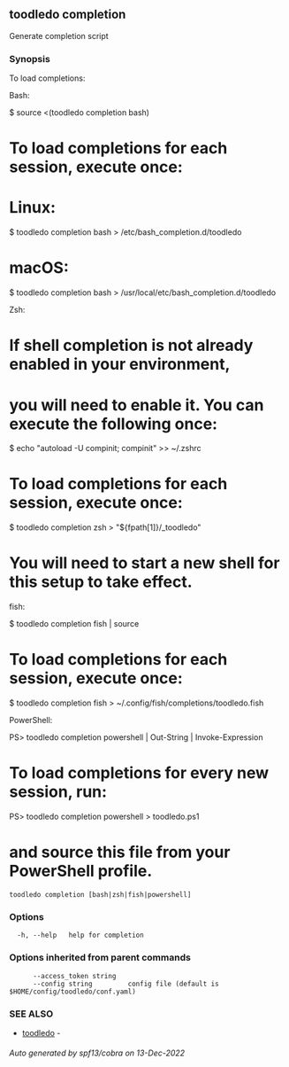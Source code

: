 ## toodledo completion

Generate completion script

### Synopsis

To load completions:

Bash:

  $ source <(toodledo completion bash)

  # To load completions for each session, execute once:
  # Linux:
  $ toodledo completion bash > /etc/bash_completion.d/toodledo
  # macOS:
  $ toodledo completion bash > /usr/local/etc/bash_completion.d/toodledo

Zsh:

  # If shell completion is not already enabled in your environment,
  # you will need to enable it.  You can execute the following once:

  $ echo "autoload -U compinit; compinit" >> ~/.zshrc

  # To load completions for each session, execute once:
  $ toodledo completion zsh > "${fpath[1]}/_toodledo"

  # You will need to start a new shell for this setup to take effect.

fish:

  $ toodledo completion fish | source

  # To load completions for each session, execute once:
  $ toodledo completion fish > ~/.config/fish/completions/toodledo.fish

PowerShell:

  PS> toodledo completion powershell | Out-String | Invoke-Expression

  # To load completions for every new session, run:
  PS> toodledo completion powershell > toodledo.ps1
  # and source this file from your PowerShell profile.


```
toodledo completion [bash|zsh|fish|powershell]
```

### Options

```
  -h, --help   help for completion
```

### Options inherited from parent commands

```
      --access_token string   
      --config string         config file (default is $HOME/config/toodledo/conf.yaml)
```

### SEE ALSO

* [toodledo](toodledo.md)	 - 

###### Auto generated by spf13/cobra on 13-Dec-2022

